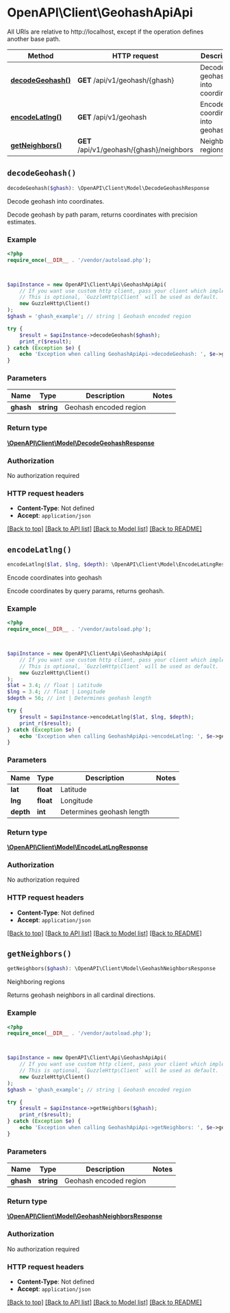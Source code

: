 # OpenAPI\Client\GeohashApiApi

All URIs are relative to http://localhost, except if the operation defines another base path.

| Method | HTTP request | Description |
| ------------- | ------------- | ------------- |
| [**decodeGeohash()**](GeohashApiApi.md#decodeGeohash) | **GET** /api/v1/geohash/{ghash} | Decode geohash into coordinates. |
| [**encodeLatlng()**](GeohashApiApi.md#encodeLatlng) | **GET** /api/v1/geohash | Encode coordinates into geohash |
| [**getNeighbors()**](GeohashApiApi.md#getNeighbors) | **GET** /api/v1/geohash/{ghash}/neighbors | Neighboring regions |


## `decodeGeohash()`

```php
decodeGeohash($ghash): \OpenAPI\Client\Model\DecodeGeohashResponse
```

Decode geohash into coordinates.

Decode geohash by path param, returns coordinates with precision estimates.

### Example

```php
<?php
require_once(__DIR__ . '/vendor/autoload.php');



$apiInstance = new OpenAPI\Client\Api\GeohashApiApi(
    // If you want use custom http client, pass your client which implements `GuzzleHttp\ClientInterface`.
    // This is optional, `GuzzleHttp\Client` will be used as default.
    new GuzzleHttp\Client()
);
$ghash = 'ghash_example'; // string | Geohash encoded region

try {
    $result = $apiInstance->decodeGeohash($ghash);
    print_r($result);
} catch (Exception $e) {
    echo 'Exception when calling GeohashApiApi->decodeGeohash: ', $e->getMessage(), PHP_EOL;
}
```

### Parameters

| Name | Type | Description  | Notes |
| ------------- | ------------- | ------------- | ------------- |
| **ghash** | **string**| Geohash encoded region | |

### Return type

[**\OpenAPI\Client\Model\DecodeGeohashResponse**](../Model/DecodeGeohashResponse.md)

### Authorization

No authorization required

### HTTP request headers

- **Content-Type**: Not defined
- **Accept**: `application/json`

[[Back to top]](#) [[Back to API list]](../../README.md#endpoints)
[[Back to Model list]](../../README.md#models)
[[Back to README]](../../README.md)

## `encodeLatlng()`

```php
encodeLatlng($lat, $lng, $depth): \OpenAPI\Client\Model\EncodeLatLngResponse
```

Encode coordinates into geohash

Encode coordinates by query params, returns geohash.

### Example

```php
<?php
require_once(__DIR__ . '/vendor/autoload.php');



$apiInstance = new OpenAPI\Client\Api\GeohashApiApi(
    // If you want use custom http client, pass your client which implements `GuzzleHttp\ClientInterface`.
    // This is optional, `GuzzleHttp\Client` will be used as default.
    new GuzzleHttp\Client()
);
$lat = 3.4; // float | Latitude
$lng = 3.4; // float | Longitude
$depth = 56; // int | Determines geohash length

try {
    $result = $apiInstance->encodeLatlng($lat, $lng, $depth);
    print_r($result);
} catch (Exception $e) {
    echo 'Exception when calling GeohashApiApi->encodeLatlng: ', $e->getMessage(), PHP_EOL;
}
```

### Parameters

| Name | Type | Description  | Notes |
| ------------- | ------------- | ------------- | ------------- |
| **lat** | **float**| Latitude | |
| **lng** | **float**| Longitude | |
| **depth** | **int**| Determines geohash length | |

### Return type

[**\OpenAPI\Client\Model\EncodeLatLngResponse**](../Model/EncodeLatLngResponse.md)

### Authorization

No authorization required

### HTTP request headers

- **Content-Type**: Not defined
- **Accept**: `application/json`

[[Back to top]](#) [[Back to API list]](../../README.md#endpoints)
[[Back to Model list]](../../README.md#models)
[[Back to README]](../../README.md)

## `getNeighbors()`

```php
getNeighbors($ghash): \OpenAPI\Client\Model\GeohashNeighborsResponse
```

Neighboring regions

Returns geohash neighbors in all cardinal directions.

### Example

```php
<?php
require_once(__DIR__ . '/vendor/autoload.php');



$apiInstance = new OpenAPI\Client\Api\GeohashApiApi(
    // If you want use custom http client, pass your client which implements `GuzzleHttp\ClientInterface`.
    // This is optional, `GuzzleHttp\Client` will be used as default.
    new GuzzleHttp\Client()
);
$ghash = 'ghash_example'; // string | Geohash encoded region

try {
    $result = $apiInstance->getNeighbors($ghash);
    print_r($result);
} catch (Exception $e) {
    echo 'Exception when calling GeohashApiApi->getNeighbors: ', $e->getMessage(), PHP_EOL;
}
```

### Parameters

| Name | Type | Description  | Notes |
| ------------- | ------------- | ------------- | ------------- |
| **ghash** | **string**| Geohash encoded region | |

### Return type

[**\OpenAPI\Client\Model\GeohashNeighborsResponse**](../Model/GeohashNeighborsResponse.md)

### Authorization

No authorization required

### HTTP request headers

- **Content-Type**: Not defined
- **Accept**: `application/json`

[[Back to top]](#) [[Back to API list]](../../README.md#endpoints)
[[Back to Model list]](../../README.md#models)
[[Back to README]](../../README.md)
